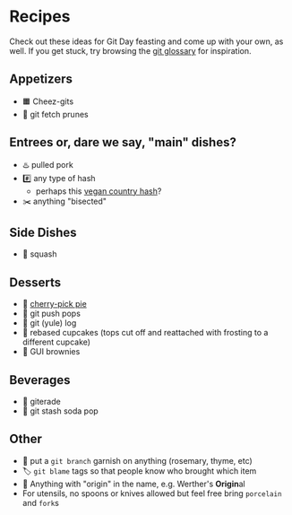 # Recipes

Check out these ideas for Git Day feasting and come up with your own, as well. If you get stuck, try browsing the [git glossary](https://git-scm.com/docs/gitglossary) for inspiration.

## Appetizers

- 🟧 Cheez-gits
- 🍇 git fetch prunes

## Entrees or, dare we say, "main" dishes?

- ♨️ pulled pork
- #️⃣ any type of hash
  - perhaps this [vegan country hash](/recipes/country_hash.md)?
- ✂️ anything "bisected"

## Side Dishes

- 🍠 squash

## Desserts

- 🍒 [cherry-pick pie](/recipes/cherry-pick_pie.md)
- 🧊 git push pops
- 🌲 git (yule) log
- 🧁 rebased cupcakes (tops cut off and reattached with frosting to a different cupcake)
- 🍫 GUI brownies

## Beverages

- 🍹 giterade
- 🥤 git stash soda pop

## Other

- 🍂 put a `git branch` garnish on anything (rosemary, thyme, etc)
- 🏷️ `git blame` tags so that people know who brought which item
- 🍬 Anything with "origin" in the name, e.g. Werther's **Origin**al
- For utensils, no spoons or knives allowed but feel free bring `porcelain` and `fork`s
